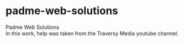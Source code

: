 # padme-web-solutions
Padme Web Solutions<br>
In this work, help was taken from the Traversy Media youtube channel.<br>

<a href="https://www.youtube.com/c/TraversyMedia"><img src="https://upload.wikimedia.org/wikipedia/commons/thumb/0/09/YouTube_full-color_icon_%282017%29.svg/2560px-YouTube_full-color_icon_%282017%29.svg.png" alt=""></a>


